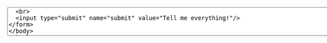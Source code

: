 <form action="#" method="post">
  <textarea name="repos" rows="4" cols="100" placeholder="Enter repository as Username/Repository separated by commas"/>
  <br>
  <input type="submit" name="submit" value="Tell me everything!"/>
</form>
